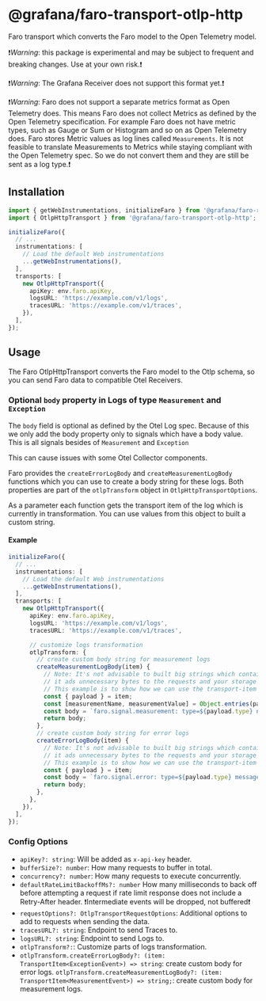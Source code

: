# @grafana/faro-transport-otlp-http

Faro transport which converts the Faro model to the Open Telemetry model.

❗️*Warning*: this package is experimental and may be subject to frequent and breaking changes.
Use at your own risk.❗️

❗️*Warning*: The Grafana Receiver does not support this format yet.❗️

❗️*Warning*: Faro does not support a separate metrics format as Open Telemetry does.
This means Faro does not collect Metrics as defined by the Open Telemetry specification.
For example Faro does not have metric types, such as Gauge or Sum or Histogram and so on
as Open Telemetry does. Faro stores Metric values as log lines called `Measurements`.
It is not feasible to translate Measurements to Metrics while staying compliant with the
Open Telemetry spec. So we do not convert them and they are still be sent as a log type.❗️

## Installation

```ts
import { getWebInstrumentations, initializeFaro } from '@grafana/faro-react';
import { OtlpHttpTransport } from '@grafana/faro-transport-otlp-http';

initializeFaro({
  // ...
  instrumentations: [
    // Load the default Web instrumentations
    ...getWebInstrumentations(),
  ],
  transports: [
    new OtlpHttpTransport({
      apiKey: env.faro.apiKey,
      logsURL: 'https://example.com/v1/logs',
      tracesURL: 'https://example.com/v1/traces',
    }),
  ],
});
```

## Usage

The Faro OtlpHttpTransport converts the Faro model to the Otlp schema, so you can send Faro data to
compatible Otel Receivers.

### Optional `body` property in Logs of type `Measurement` and `Exception`

The `body` field is optional as defined by the Otel Log spec.
Because of this we only add the body property only to signals which have a body value.
This is all signals besides of `Measurement` and `Exception`

This can cause issues with some Otel Collector components.

Faro provides the `createErrorLogBody` and `createMeasurementLogBody` functions which you can use
to create a body string for these logs.
Both properties are part of the `otlpTransform` object in `OtlpHttpTransportOptions`.

As a parameter each function gets the transport item of the log which is currently in transformation.
You can use values from this object to built a custom string.

#### Example

```ts
initializeFaro({
  // ...
  instrumentations: [
    // Load the default Web instrumentations
    ...getWebInstrumentations(),
  ],
  transports: [
    new OtlpHttpTransport({
      apiKey: env.faro.apiKey,
      logsURL: 'https://example.com/v1/logs',
      tracesURL: 'https://example.com/v1/traces',

      // customize logs transformation
      otlpTransform: {
        // create custom body string for measurement logs
        createMeasurementLogBody(item) {
          // Note: It's not advisable to built big strings which contain redundant data because
          // it ads unnecessary bytes to the requests and your storage solution
          // This example is to show how we can use the transport-item to built a custom string
          const { payload } = item;
          const [measurementName, measurementValue] = Object.entries(payload.values).flat();
          const body = `faro.signal.measurement: type=${payload.type} name=${measurementName} value=${measurementValue}`;
          return body;
        },
        // create custom body string for error logs
        createErrorLogBody(item) {
          // Note: It's not advisable to built big strings which contain redundant data because
          // it ads unnecessary bytes to the requests and your storage solution
          // This example is to show how we can use the transport-item to built a custom string
          const { payload } = item;
          const body = `faro.signal.error: type=${payload.type} message=${payload.value}`;
          return body;
        },
      },
    }),
  ],
});
```

### Config Options

- `apiKey?: string`: Will be added as `x-api-key` header.
- `bufferSize?: number`: How many requests to buffer in total.
- `concurrency?: number`: How many requests to execute concurrently.
- `defaultRateLimitBackoffMs?: number` How many milliseconds to back off before attempting a request
  if rate limit response does not include a Retry-After header. ❗️Intermediate events will be dropped,
  not buffered❗️
- `requestOptions?: OtlpTransportRequestOptions`: Additional options to add to requests when
  sending the data.
- `tracesURL?: string`: Endpoint to send Traces to.
- `logsURL?: string`: Endpoint to send Logs to.
- `otlpTransform?:`: Customize parts of logs transformation.
- `otlpTransform.createErrorLogBody?: (item: TransportItem<ExceptionEvent>) => string`:
  create custom body for error logs.
  `otlpTransform.createMeasurementLogBody?: (item: TransportItem<MeasurementEvent>) => string;`:
  create custom body for measurement logs.
